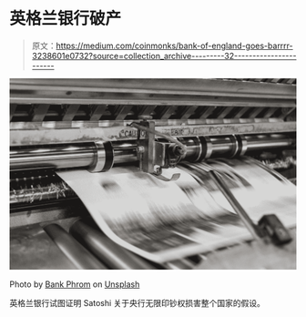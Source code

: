 # 英格兰银行破产

> 原文：<https://medium.com/coinmonks/bank-of-england-goes-barrrr-3238601e0732?source=collection_archive---------32----------------------->

![](img/f11e9d17f1e5a2dbb9be136eaa1a0bd3.png)

Photo by [Bank Phrom](https://unsplash.com/@bank_phrom?utm_source=medium&utm_medium=referral) on [Unsplash](https://unsplash.com?utm_source=medium&utm_medium=referral)

英格兰银行试图证明 Satoshi 关于央行无限印钞权损害整个国家的假设。